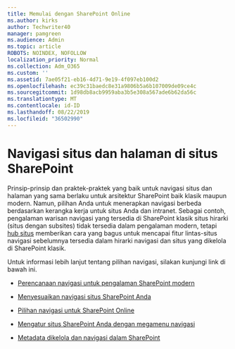 ```yaml
---
title: Memulai dengan SharePoint Online
ms.author: kirks
author: Techwriter40
manager: pamgreen
ms.audience: Admin
ms.topic: article
ROBOTS: NOINDEX, NOFOLLOW
localization_priority: Normal
ms.collection: Adm_O365
ms.custom: ''
ms.assetid: 7ae05f21-eb16-4d71-9e19-4f097eb100d2
ms.openlocfilehash: ec39c31baedc8e31a9806b5a6b107009de09ce4c
ms.sourcegitcommit: 1d98db8acb9959aba3b5e308a567ade6b62da56c
ms.translationtype: MT
ms.contentlocale: id-ID
ms.lasthandoff: 08/22/2019
ms.locfileid: "36502990"
---
```

# <a name="site-and-page-navigation-in-sharepoint-sites"></a>Navigasi situs dan halaman di situs SharePoint

Prinsip-prinsip dan praktek-praktek yang baik untuk navigasi situs dan halaman yang sama berlaku untuk arsitektur SharePoint baik klasik maupun modern. Namun, pilihan Anda untuk menerapkan navigasi berbeda berdasarkan kerangka kerja untuk situs Anda dan intranet. Sebagai contoh, pengalaman warisan navigasi yang tersedia di SharePoint klasik situs hirarki (situs dengan subsites) tidak tersedia dalam pengalaman modern, tetapi [hub situs](https://support.office.com/article/fe26ae84-14b7-45b6-a6d1-948b3966427f) memberikan cara yang bagus untuk mencapai fitur lintas-situs navigasi sebelumnya tersedia dalam hirarki navigasi dan situs yang dikelola di SharePoint klasik.

 Untuk informasi lebih lanjut tentang pilihan navigasi, silakan kunjungi link di bawah ini.

 - [Perencanaan navigasi untuk pengalaman SharePoint modern](https://docs.microsoft.com/sharepoint/plan-navigation-modern-experience)

- [Menyesuaikan navigasi situs SharePoint Anda](https://support.office.com/article/customize-the-navigation-on-your-sharepoint-site-3cd61ae7-a9ed-4e1e-bf6d-4655f0bf25ca)

- [Pilihan navigasi untuk SharePoint Online](https://docs.microsoft.com/office365/enterprise/navigation-options-for-sharepoint-online)
 
- [Mengatur situs SharePoint Anda dengan megamenu navigasi](https://techcommunity.microsoft.com/t5/Microsoft-SharePoint-Blog/Organize-your-SharePoint-sites-with-megamenu-navigation-and-new/ba-p/328068)

- [Metadata dikelola dan navigasi dalam SharePoint](https://docs.microsoft.com/sharepoint/dev/general-development/managed-metadata-and-navigation-in-sharepoint)


